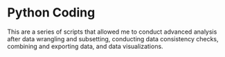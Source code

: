 # Python Coding
This are a series of scripts that allowed me to conduct advanced analysis after data wrangling and subsetting, conducting data consistency checks, combining and exporting data, and data visualizations.
